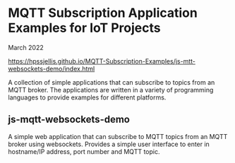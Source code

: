 # MQTT Subscription Application Examples for IoT Projects



March 2022

https://hpssjellis.github.io/MQTT-Subscription-Examples/js-mtt-websockets-demo/index.html




A collection of simple applications that can subscribe to topics from an MQTT broker. The applications are written in a variety of programming languages to provide examples for different platforms.

## js-mqtt-websockets-demo

A simple web application that can subscribe to MQTT topics from an MQTT broker using websockets. Provides a simple user interface to enter in hostname/IP address, port number and MQTT topic.
